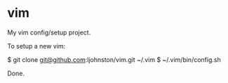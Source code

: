 vim
===

My vim config/setup project.

To setup a new vim:

$ git clone git@github.com:ljohnston/vim.git ~/.vim
$ ~/.vim/bin/config.sh

Done.
